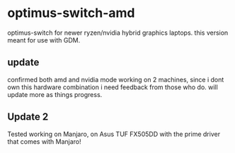 # optimus-switch-amd

optimus-switch for newer ryzen/nvidia hybrid graphics laptops. this version meant for use with GDM.

## update
confirmed both amd and nvidia mode working on 2 machines, since i dont own this hardware combination i need feedback from those who do. will update more as things progress.
## Update 2
Tested working on Manjaro, on Asus TUF FX505DD with the prime driver that comes with Manjaro!
